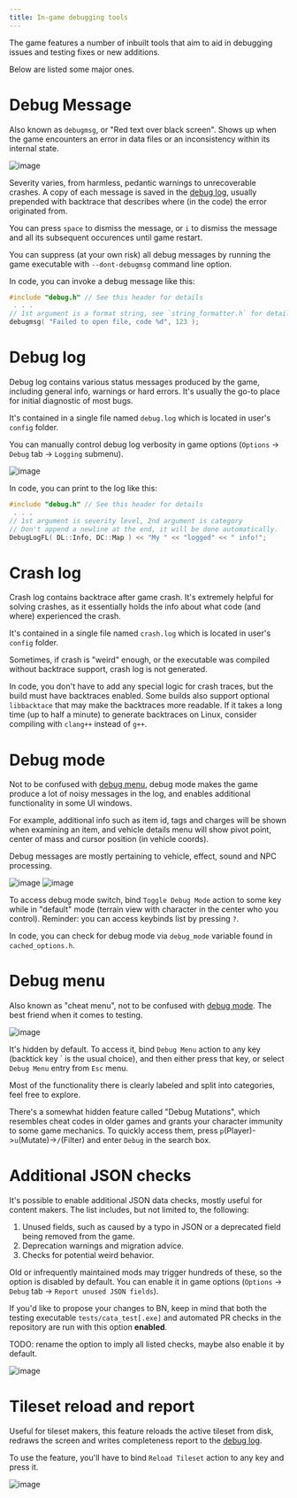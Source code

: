```yaml
---
title: In-game debugging tools
---
```

The game features a number of inbuilt tools that aim to aid in debugging issues and testing fixes or
new additions.

Below are listed some major ones.

# Debug Message

Also known as `debugmsg`, or "Red text over black screen". Shows up when the game encounters an
error in data files or an inconsistency within its internal state.

![image](https://user-images.githubusercontent.com/60584843/192118702-a214bdeb-6376-463d-88cd-2e17b89c4eeb.png)

Severity varies, from harmless, pedantic warnings to unrecoverable crashes. A copy of each message
is saved in the [debug log](#debug-log), usually prepended with backtrace that describes where (in
the code) the error originated from.

You can press `space` to dismiss the message, or `i` to dismiss the message and all its subsequent
occurences until game restart.

You can suppress (at your own risk) all debug messages by running the game executable with
`--dont-debugmsg` command line option.

In code, you can invoke a debug message like this:

```c++
#include "debug.h" // See this header for details
 . . .
// 1st argument is a format string, see `string_formatter.h` for details
debugmsg( "Failed to open file, code %d", 123 );
```

# Debug log

Debug log contains various status messages produced by the game, including general info, warnings or
hard errors. It's usually the go-to place for initial diagnostic of most bugs.

It's contained in a single file named `debug.log` which is located in user's `config` folder.

You can manually control debug log verbosity in game options (`Options` -> `Debug` tab -> `Logging`
submenu).

![image](https://user-images.githubusercontent.com/60584843/192119510-adeb2df9-6698-452d-b68a-d329c3a71024.png)

In code, you can print to the log like this:

```c++
#include "debug.h" // See this header for details
 . . .
// 1st argument is severity level, 2nd argument is category
// Don't append a newline at the end, it will be done automatically.
DebugLogFL( DL::Info, DC::Map ) << "My " << "logged" << " info!";
```

# Crash log

Crash log contains backtrace after game crash. It's extremely helpful for solving crashes, as it
essentially holds the info about what code (and where) experienced the crash.

It's contained in a single file named `crash.log` which is located in user's `config` folder.

Sometimes, if crash is "weird" enough, or the executable was compiled without backtrace support,
crash log is not generated.

In code, you don't have to add any special logic for crash traces, but the build must have
backtraces enabled. Some builds also support optional `libbacktace` that may make the backtraces
more readable. If it takes a long time (up to half a minute) to generate backtraces on Linux,
consider compiling with `clang++` instead of `g++`.

# Debug mode

Not to be confused with [debug menu](#debug-menu), debug mode makes the game produce a lot of noisy
messages in the log, and enables additional functionality in some UI windows.

For example, additional info such as item id, tags and charges will be shown when examining an item,
and vehicle details menu will show pivot point, center of mass and cursor position (in vehicle
coords).

Debug messages are mostly pertaining to vehicle, effect, sound and NPC processing.

![image](https://user-images.githubusercontent.com/60584843/192119060-c8257774-dcc5-4826-af1b-bc59898cdc7f.png)
![image](https://user-images.githubusercontent.com/60584843/192119544-84bb03c7-8a01-4c7d-9024-b8a540f337dc.png)

To access debug mode switch, bind `Toggle Debug Mode` action to some key while in "default" mode
(terrain view with character in the center who you control). Reminder: you can access keybinds list
by pressing `?`.

In code, you can check for debug mode via `debug_mode` variable found in `cached_options.h`.

# Debug menu

Also known as "cheat menu", not to be confused with [debug mode](#debug-mode). The best friend when
it comes to testing.

![image](https://user-images.githubusercontent.com/60584843/192119123-5aa81c1d-95c5-43ae-8b62-c2e494ead1a1.png)

It's hidden by default. To access it, bind `Debug Menu` action to any key (backtick key \` is the
usual choice), and then either press that key, or select `Debug Menu` entry from `Esc` menu.

Most of the functionality there is clearly labeled and split into categories, feel free to explore.

There's a somewhat hidden feature called "Debug Mutations", which resembles cheat codes in older
games and grants your character immunity to some game mechanics. To quickly access them, press
`p`(Player)->`u`(Mutate)->`/`(Filter) and enter `Debug` in the search box.

# Additional JSON checks

It's possible to enable additional JSON data checks, mostly useful for content makers. The list
includes, but not limited to, the following:

1. Unused fields, such as caused by a typo in JSON or a deprecated field being removed from the
   game.
2. Deprecation warnings and migration advice.
3. Checks for potential weird behavior.

Old or infrequently maintained mods may trigger hundreds of these, so the option is disabled by
default. You can enable it in game options (`Options` -> `Debug` tab ->
`Report unused JSON fields`).

If you'd like to propose your changes to BN, keep in mind that both the testing executable
`tests/cata_test[.exe]` and automated PR checks in the repository are run with this option
**enabled**.

TODO: rename the option to imply all listed checks, maybe also enable it by default.

![image](https://user-images.githubusercontent.com/60584843/192119882-5c45ed88-2dee-495a-8457-c767dbe2d53d.png)

# Tileset reload and report

Useful for tileset makers, this feature reloads the active tileset from disk, redraws the screen and
writes completeness report to the [debug log](#debug-log).

To use the feature, you'll have to bind `Reload Tileset` action to any key and press it.

![image](https://user-images.githubusercontent.com/60584843/192119479-cba0d733-af66-4ae0-94d9-5af33b13cfe3.png)

